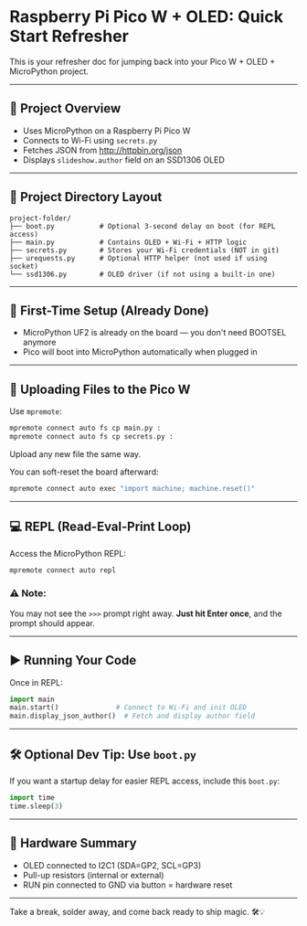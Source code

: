 # Raspberry Pi Pico W + OLED: Quick Start Refresher

This is your refresher doc for jumping back into your Pico W + OLED + MicroPython project.

---

## 🧠 Project Overview
- Uses MicroPython on a Raspberry Pi Pico W
- Connects to Wi-Fi using `secrets.py`
- Fetches JSON from http://httpbin.org/json
- Displays `slideshow.author` field on an SSD1306 OLED

---

## 📁 Project Directory Layout
```
project-folder/
├── boot.py           # Optional 3-second delay on boot (for REPL access)
├── main.py           # Contains OLED + Wi-Fi + HTTP logic
├── secrets.py        # Stores your Wi-Fi credentials (NOT in git)
├── urequests.py      # Optional HTTP helper (not used if using socket)
└── ssd1306.py        # OLED driver (if not using a built-in one)
```

---

## 🧼 First-Time Setup (Already Done)
- MicroPython UF2 is already on the board — you don't need BOOTSEL anymore
- Pico will boot into MicroPython automatically when plugged in

---

## 🔁 Uploading Files to the Pico W
Use `mpremote`:

```bash
mpremote connect auto fs cp main.py :
mpremote connect auto fs cp secrets.py :
```

Upload any new file the same way.

You can soft-reset the board afterward:
```bash
mpremote connect auto exec "import machine; machine.reset()"
```

---

## 💻 REPL (Read-Eval-Print Loop)
Access the MicroPython REPL:
```bash
mpremote connect auto repl
```

### ⚠️ Note:
You may not see the `>>>` prompt right away. **Just hit Enter once**, and the prompt should appear.

---

## ▶️ Running Your Code
Once in REPL:
```python
import main
main.start()              # Connect to Wi-Fi and init OLED
main.display_json_author()  # Fetch and display author field
```

---

## 🛠️ Optional Dev Tip: Use `boot.py`
If you want a startup delay for easier REPL access, include this `boot.py`:
```python
import time
time.sleep(3)
```

---

## 🔌 Hardware Summary
- OLED connected to I2C1 (SDA=GP2, SCL=GP3)
- Pull-up resistors (internal or external)
- RUN pin connected to GND via button = hardware reset

---

Take a break, solder away, and come back ready to ship magic. 🛠️💡

